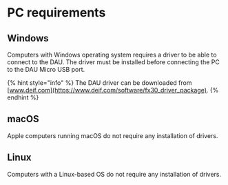 # PC requirements

## Windows

Computers with Windows operating system requires a driver to be able to connect to the DAU. The driver must be installed before connecting the PC to the DAU Micro USB port. 

{% hint style="info" %}
The DAU driver can be downloaded from [www.deif.com](https://www.deif.com/software/fx30_driver_package).
{% endhint %}

## macOS

Apple computers running macOS do not require any installation of drivers.

## Linux

Computers with a Linux-based OS do not require any installation of drivers.

